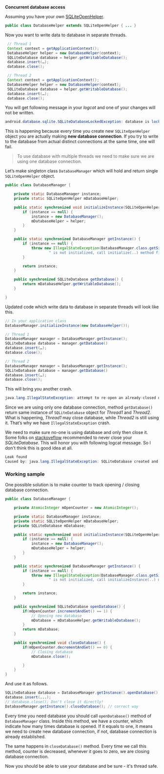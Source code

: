 **Concurrent database access**

Assuming you have your own [SQLiteOpenHelper](http://developer.android.com/reference/android/database/sqlite/SQLiteOpenHelper.html).

```java
public class DatabaseHelper extends SQLiteOpenHelper { ... }
```

Now you want to write data to database in separate threads.

```java
 // Thread 1
 Context context = getApplicationContext();
 DatabaseHelper helper = new DatabaseHelper(context);
 SQLiteDatabase database = helper.getWritableDatabase();
 database.insert(…);
 database.close();

 // Thread 2
 Context context = getApplicationContext();
 DatabaseHelper helper = new DatabaseHelper(context);
 SQLiteDatabase database = helper.getWritableDatabase();
 database.insert(…);
 database.close();
```

You will get following message in your *logcat* and one of your changes will not be written.

```java
android.database.sqlite.SQLiteDatabaseLockedException: database is locked (code 5)
```

This is happening because every time you create new `SQLiteOpenHelper` object you are actually making **new database connection**. If you try to write to the database from actual distinct connections at the same time, one will fail.

>To use database with multiple threads we need to make sure we are using one database connection.

Let’s make singleton class `DatabaseManager` which will hold and return single `SQLiteOpenHelper` object.

```java
public class DatabaseManager {

    private static DatabaseManager instance;
    private static SQLiteOpenHelper mDatabaseHelper;

    public static synchronized void initializeInstance(SQLiteOpenHelper helper) {
        if (instance == null) {
            instance = new DatabaseManager();
            mDatabaseHelper = helper;
        }
    }

    public static synchronized DatabaseManager getInstance() {
        if (instance == null) {
            throw new IllegalStateException(DatabaseManager.class.getSimpleName() +
                    " is not initialized, call initialize(..) method first.");
        }

        return instance;
    }

    public synchronized SQLiteDatabase getDatabase() {
        return mDatabaseHelper.getWritableDatabase();
    }

}
```

Updated code which write data to database in separate threads will look like this.

```java
// In your application class
DatabaseManager.initializeInstance(new DatabaseHelper());

// Thread 1
DatabaseManager manager = DatabaseManager.getInstance();
SQLiteDatabase database = manager.getDatabase()
database.insert(…);
database.close();

// Thread 2
DatabaseManager manager = DatabaseManager.getInstance();
SQLiteDatabase database = manager.getDatabase()
database.insert(…);
database.close();
```

This will bring you another crash.

```java
java.lang.IllegalStateException: attempt to re-open an already-closed object: SQLiteDatabase
```

Since we are using only one database connection, method `getDatabase()` return same instance of `SQLiteDatabase` object for *Thread1* and *Thread2*. What is happening, *Thread1* may close database, while *Thread2* is still using it. That’s why we have `IllegalStateException` crash.

We need to make sure no-one is using database and only then close it. Some folks on [stackoveflow](http://stackoverflow.com/) recommended to never close your *SQLiteDatabase*. This will honor you with following logcat message. So I don't think this is good idea at all.

```java
Leak found
Caused by: java.lang.IllegalStateException: SQLiteDatabase created and never closed
```

### Working sample

One possible solution is to make counter to track opening / closing database connection.

```java
public class DatabaseManager {

    private AtomicInteger mOpenCounter = new AtomicInteger();

    private static DatabaseManager instance;
    private static SQLiteOpenHelper mDatabaseHelper;
    private SQLiteDatabase mDatabase;

    public static synchronized void initializeInstance(SQLiteOpenHelper helper) {
        if (instance == null) {
            instance = new DatabaseManager();
            mDatabaseHelper = helper;
        }
    }

    public static synchronized DatabaseManager getInstance() {
        if (instance == null) {
            throw new IllegalStateException(DatabaseManager.class.getSimpleName() +
                    " is not initialized, call initializeInstance(..) method first.");
        }

        return instance;
    }

    public synchronized SQLiteDatabase openDatabase() {
        if(mOpenCounter.incrementAndGet() == 1) {
            // Opening new database
            mDatabase = mDatabaseHelper.getWritableDatabase();
        }
        return mDatabase;
    }

    public synchronized void closeDatabase() {
        if(mOpenCounter.decrementAndGet() == 0) {
            // Closing database
            mDatabase.close();

        }
    }
}
```

And use it as follows.

```java
SQLiteDatabase database = DatabaseManager.getInstance().openDatabase();
database.insert(...);
// database.close(); Don't close it directly!
DatabaseManager.getInstance().closeDatabase(); // correct way
```

Every time you need database you should call `openDatabase()` method of `DatabaseManager` class. Inside this method, we have a counter, which indicate how many times database is opened. If it equals to one, it means we need to create new database connection, if not, database connection is already established.

The same happens in `closeDatabase()` method. Every time we call this method, counter is decreased, whenever it goes to zero, we are closing database connection.

Now you should be able to use your database and be sure - it's thread safe.

